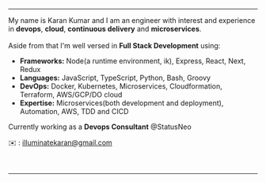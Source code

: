 <hr />


<p align="left">
My name is Karan Kumar and I am an engineer with interest and experience in <strong>devops</strong>, <strong>cloud</strong>, <strong>continuous delivery</strong> and <strong>microservices</strong>.  <br /> 
<br /> 
Aside from that I'm well versed in <strong>Full Stack Development</strong> using:</p> 

- <strong>Frameworks:</strong> Node(a runtime environment, ik), Express, React, Next, Redux
- <strong>Languages:</strong> JavaScript, TypeScript, Python, Bash, Groovy
- <strong>DevOps:</strong> Docker, Kubernetes, Microservices, Cloudformation, Terraform, AWS/GCP/DO cloud
- <strong>Expertise:</strong> Microservices(both development and deployment), Automation, AWS, TDD and CICD

Currently working as a <strong>Devops Consultant</strong> @StatusNeo

✉️ : illuminatekaran@gmail.com
<br />
<br />
<br />
<hr />
